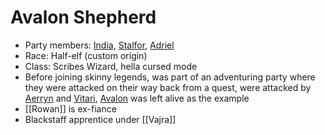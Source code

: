# Avalon Shepherd
- Party members: [India](PCs/Current/India.md), [Stalfor](PCs/Current/Stalfor.md), [Adriel](PCs/Current/Adriel.md) 
- Race: Half-elf (custom origin)
- Class: Scribes Wizard, hella cursed mode
- Before joining skinny legends, was part of an adventuring party where they were attacked on their way back from a quest, were attacked by [Aerryn](NPCs/Living/Aerryn.md) and [Vitari](PCs/Past/Vitari.md), [Avalon](PCs/Current/Avalon.md) was left alive as the example
- [[Rowan]] is ex-fiance
- Blackstaff apprentice under [[Vajra]]
